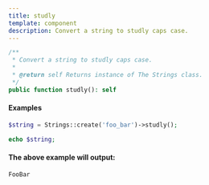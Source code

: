 ```yaml
---
title: studly
template: component
description: Convert a string to studly caps case.
---
```


```php
/**
 * Convert a string to studly caps case.
 *
 * @return self Returns instance of The Strings class.
 */
public function studly(): self
```

#### Examples

```php
$string = Strings::create('foo_bar')->studly();

echo $string;
```

#### The above example will output:

```text
FooBar
```
